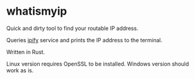 # whatismyip

Quick and dirty tool to find your routable IP address.

Queries [ipify](https://ipify.org) service and prints the IP address to the terminal.

Written in Rust.

Linux version requires OpenSSL to be installed. Windows version should work as is.
